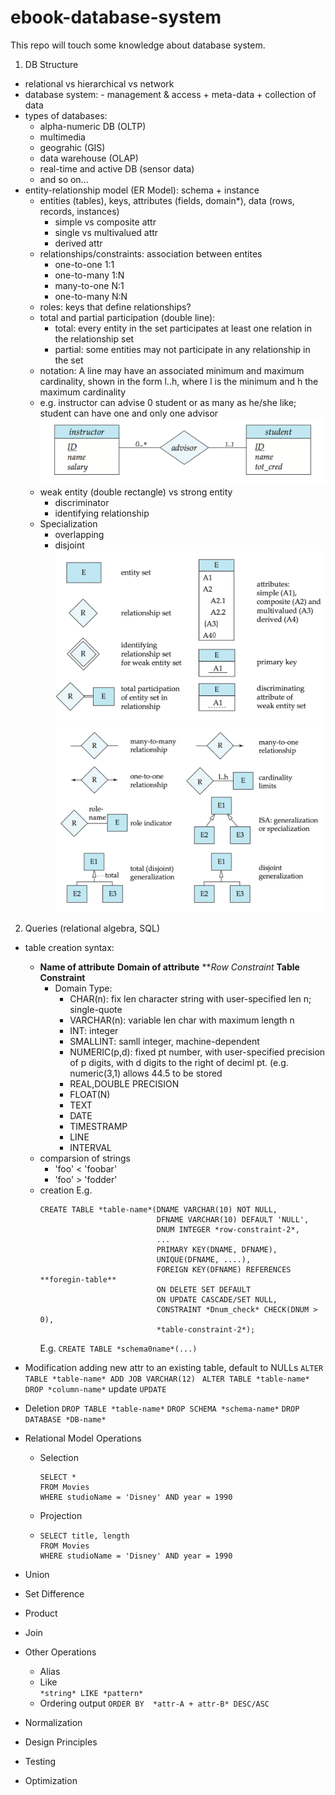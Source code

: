 # ebook-database-system
This repo will touch some knowledge about database system.


1. DB Structure
  - relational vs hierarchical vs network
  -  database system: 
    -  management & access + meta-data + collection of data
  - types of databases:
    - alpha-numeric DB (OLTP)
    - multimedia
    - geograhic (GIS)
    - data warehouse (OLAP)
    - real-time and active DB (sensor data)
    - and so on...
  - entity-relationship model (ER Model): schema + instance
    - entities (tables), keys, attributes (fields, domain*), data (rows, records, instances)
      - simple vs composite attr
      - single vs multivalued attr
      - derived attr
    - relationships/constraints: association between entites
      - one-to-one 1:1
      - one-to-many 1:N
      - many-to-one N:1
      - one-to-many N:N
    - roles: keys that define relationships?
    - total and partial participation (double line):
      - total: every entity in the set participates at least one relation in the relationship set
      - partial: some entities may not participate in any relationship in the set
    - notation: A line may have an associated minimum and maximum cardinality, shown in the form l..h, where l is the minimum and h the maximum cardinality
    - e.g. instructor can advise 0 student or as many as he/she like; student can have one and only one advisor 
      ![img-1](./img-1.png)
    - weak entity (double rectangle) vs strong entity
      - discriminator
      - identifying relationship
    - Specialization
      - overlapping
      - disjoint
      ![img-1](./img-2.png)
      ![img-1](./img-3.png)

2. Queries (relational algebra, SQL)
  - table creation syntax:
    - **Name of attribute** **Domain of attribute** ***Row Constraint*
      **Table Constraint**
      - Domain Type:
        - CHAR(n): fix len character string with user-specified len n; single-quote
        - VARCHAR(n): variable len char with maximum length n
        - INT: integer
        - SMALLINT: samll integer, machine-dependent
        - NUMERIC(p,d): fixed pt number, with user-specified precision of p digits, with d digits to the right of deciml pt. (e.g. numeric(3,1) allows 44.5 to be stored
        - REAL,DOUBLE PRECISION
        - FLOAT(N)
        - TEXT
        - DATE
        - TIMESTRAMP
        - LINE
        - INTERVAL
    - comparsion of strings
      - 'foo' < 'foobar'
      - 'foo'  > 'fodder'
    - creation
      E.g. 
      ```
      CREATE TABLE *table-name*(DNAME VARCHAR(10) NOT NULL,
                                DFNAME VARCHAR(10) DEFAULT 'NULL',
                                DNUM INTEGER *row-constraint-2*,
                                ...
                                PRIMARY KEY(DNAME, DFNAME),
                                UNIQUE(DFNAME, ....),
                                FOREIGN KEY(DFNAME) REFERENCES **foregin-table**
                                ON DELETE SET DEFAULT
                                ON UPDATE CASCADE/SET NULL,
                                CONSTRAINT *Dnum_check* CHECK(DNUM > 0),
                                *table-constraint-2*);
      ```
      E.g.
      ```CREATE TABLE *schema0name*(...)```
     
  - Modification
      adding new attr to an existing table, default to NULLs
      ```ALTER TABLE *table-name* ADD JOB VARCHAR(12) ```
      ```ALTER TABLE *table-name* DROP *column-name*```
      update
      ```UPDATE ```
  - Deletion
      ``` DROP TABLE *table-name* ```
      ``` DROP SCHEMA *schema-name* ```
      ``` DROP DATABASE *DB-name* ```
      
  - Relational Model Operations
    - Selection
      ```
      SELECT *
      FROM Movies
      WHERE studioName = 'Disney' AND year = 1990
      ```
      
    - Projection
    - ```
      SELECT title, length
      FROM Movies
      WHERE studioName = 'Disney' AND year = 1990
      ```
   - Union
   - Set Difference
   - Product
   - Join
 - Other Operations
   - Alias
   - Like   
     ```*string* LIKE *pattern*```
   - Ordering output
     ```ORDER BY  *attr-A + attr-B* DESC/ASC```
- Normalization
- Design Principles
- Testing
- Optimization
